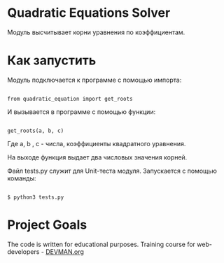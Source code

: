 # Quadratic Equations Solver

Модуль высчитывает корни уравнения по коэффициентам.

# Как запустить

Модуль подключается к программе с помощью импорта:

```#!powershell

from quadratic_equation import get_roots

```
И вызывается в программе с помощью функции:


```#!bash

get_roots(a, b, c)

```
Где a, b , c - числа, коэффициенты квадратного уравнения.

На выходе функция выдает два числовых значения корней.

Файл tests.py служит для Unit-теста модуля. Запускается с помощью команды:


```#!bash

$ python3 tests.py

```

# Project Goals

The code is written for educational purposes. Training course for web-developers - [DEVMAN.org](https://devman.org)
